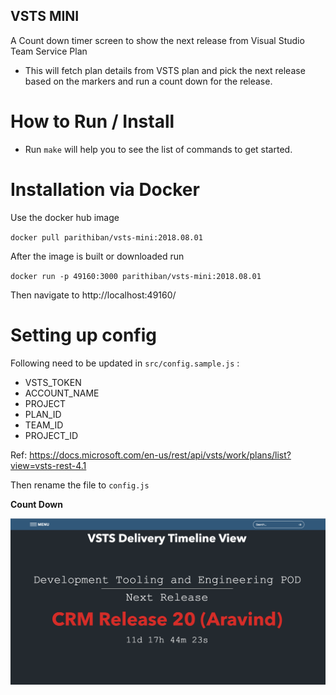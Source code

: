 ## VSTS  MINI 

A Count down timer screen to show the next release from Visual Studio Team Service Plan
- This will fetch plan details from VSTS plan and pick the next release based on the markers and run a count down for the release.

# **How to Run / Install**
- Run `make` will help you to see the list of commands to get started.

# **Installation via Docker**

Use the docker hub image

`docker pull parithiban/vsts-mini:2018.08.01`

After the image is built or downloaded run

`docker run -p 49160:3000 parithiban/vsts-mini:2018.08.01`

Then navigate to  http://localhost:49160/


# Setting up config

Following need to be updated in `src/config.sample.js` :

- VSTS_TOKEN
- ACCOUNT_NAME
- PROJECT
- PLAN_ID
- TEAM_ID
- PROJECT_ID

Ref: https://docs.microsoft.com/en-us/rest/api/vsts/work/plans/list?view=vsts-rest-4.1

Then rename the file to `config.js`

**Count Down**

![Full screen](VSTS-MINI-Delivery-plan.png)